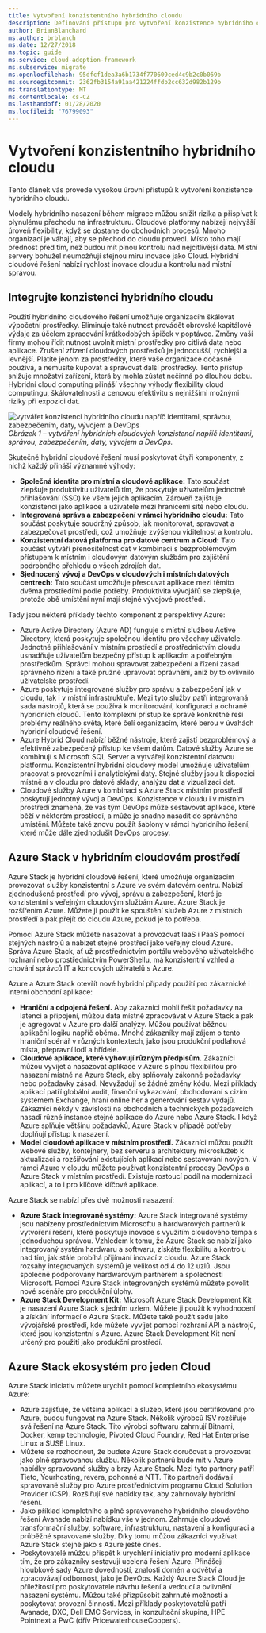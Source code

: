 ```yaml
---
title: Vytvoření konzistentního hybridního cloudu
description: Definování přístupu pro vytvoření konzistence hybridního cloudu
author: BrianBlanchard
ms.author: brblanch
ms.date: 12/27/2018
ms.topic: guide
ms.service: cloud-adoption-framework
ms.subservice: migrate
ms.openlocfilehash: 95dfcf1dea3a6b1734f770609ced4c9b2c0b069b
ms.sourcegitcommit: 2362fb3154a91aa421224ffdb2cc632d982b129b
ms.translationtype: MT
ms.contentlocale: cs-CZ
ms.lasthandoff: 01/28/2020
ms.locfileid: "76799093"
---
```

# <a name="create-hybrid-cloud-consistency"></a>Vytvoření konzistentního hybridního cloudu

Tento článek vás provede vysokou úrovní přístupů k vytvoření konzistence hybridního cloudu.

Modely hybridního nasazení během migrace můžou snížit rizika a přispívat k plynulému přechodu na infrastrukturu. Cloudové platformy nabízejí nejvyšší úroveň flexibility, když se dostane do obchodních procesů. Mnoho organizací je váhají, aby se přechod do cloudu provedl. Místo toho mají přednost před tím, než budou mít plnou kontrolu nad nejcitlivější data. Místní servery bohužel neumožňují stejnou míru inovace jako Cloud. Hybridní cloudové řešení nabízí rychlost inovace cloudu a kontrolu nad místní správou.

## <a name="integrate-hybrid-cloud-consistency"></a>Integrujte konzistenci hybridního cloudu

Použití hybridního cloudového řešení umožňuje organizacím škálovat výpočetní prostředky. Eliminuje také nutnost provádět obrovské kapitálové výdaje za účelem zpracování krátkodobých špiček v poptávce. Změny vaší firmy mohou řídit nutnost uvolnit místní prostředky pro citlivá data nebo aplikace. Zrušení zřízení cloudových prostředků je jednodušší, rychlejší a levnější. Platíte jenom za prostředky, které vaše organizace dočasně používá, a nemusíte kupovat a spravovat další prostředky. Tento přístup snižuje množství zařízení, která by mohla zůstat nečinná po dlouhou dobu. Hybridní cloud computing přináší všechny výhody flexibility cloud computingu, škálovatelnosti a cenovou efektivitu s nejnižšími možnými riziky při expozici dat.

![vytvářet konzistenci hybridního cloudu napříč identitami, správou, zabezpečením, daty, vývojem a DevOps](../../_images/hybrid-consistency.png)
*Obrázek 1 – vytváření hybridních cloudových konzistencí napříč identitami, správou, zabezpečením, daty, vývojem a DevOps.*

Skutečné hybridní cloudové řešení musí poskytovat čtyři komponenty, z nichž každý přináší významné výhody:

- **Společná identita pro místní a cloudové aplikace:** Tato součást zlepšuje produktivitu uživatelů tím, že poskytuje uživatelům jednotné přihlašování (SSO) ke všem jejich aplikacím. Zároveň zajišťuje konzistenci jako aplikace a uživatele mezi hranicemi sítě nebo cloudu.
- **Integrovaná správa a zabezpečení v rámci hybridního cloudu:** Tato součást poskytuje soudržný způsob, jak monitorovat, spravovat a zabezpečovat prostředí, což umožňuje zvýšenou viditelnost a kontrolu.
- **Konzistentní datová platforma pro datové centrum a Cloud:** Tato součást vytváří přenositelnost dat v kombinaci s bezproblémovým přístupem k místním i cloudovým datovým službám pro zajištění podrobného přehledu o všech zdrojích dat.
- **Sjednocený vývoj a DevOps v cloudových i místních datových centrech:** Tato součást umožňuje přesouvat aplikace mezi těmito dvěma prostředími podle potřeby. Produktivita vývojářů se zlepšuje, protože obě umístění nyní mají stejné vývojové prostředí.

Tady jsou některé příklady těchto komponent z perspektivy Azure:

- Azure Active Directory (Azure AD) funguje s místní službou Active Directory, která poskytuje společnou identitu pro všechny uživatele. Jednotné přihlašování v místním prostředí a prostřednictvím cloudu usnadňuje uživatelům bezpečný přístup k aplikacím a potřebným prostředkům. Správci mohou spravovat zabezpečení a řízení zásad správného řízení a také pružně upravovat oprávnění, aniž by to ovlivnilo uživatelské prostředí.
- Azure poskytuje integrované služby pro správu a zabezpečení jak v cloudu, tak i v místní infrastruktuře. Mezi tyto služby patří integrovaná sada nástrojů, která se používá k monitorování, konfiguraci a ochraně hybridních cloudů. Tento komplexní přístup ke správě konkrétně řeší problémy reálného světa, které čelí organizacím, které berou v úvahách hybridní cloudové řešení.
- Azure Hybrid Cloud nabízí běžné nástroje, které zajistí bezproblémový a efektivně zabezpečený přístup ke všem datům. Datové služby Azure se kombinují s Microsoft SQL Server a vytvářejí konzistentní datovou platformu. Konzistentní hybridní cloudový model umožňuje uživatelům pracovat s provozními i analytickými daty. Stejné služby jsou k dispozici místně a v cloudu pro datové sklady, analýzu dat a vizualizaci dat.
- Cloudové služby Azure v kombinaci s Azure Stack místním prostředí poskytují jednotný vývoj a DevOps. Konzistence v cloudu i v místním prostředí znamená, že váš tým DevOps může sestavovat aplikace, které běží v některém prostředí, a může je snadno nasadit do správného umístění. Můžete také znovu použít šablony v rámci hybridního řešení, které může dále zjednodušit DevOps procesy.

## <a name="azure-stack-in-a-hybrid-cloud-environment"></a>Azure Stack v hybridním cloudovém prostředí

Azure Stack je hybridní cloudové řešení, které umožňuje organizacím provozovat služby konzistentní s Azure ve svém datovém centru. Nabízí zjednodušené prostředí pro vývoj, správu a zabezpečení, které je konzistentní s veřejným cloudovým službám Azure. Azure Stack je rozšířením Azure. Můžete ji použít ke spouštění služeb Azure z místních prostředí a pak přejít do cloudu Azure, pokud je to potřeba.

Pomocí Azure Stack můžete nasazovat a provozovat IaaS i PaaS pomocí stejných nástrojů a nabízet stejné prostředí jako veřejný cloud Azure. Správa Azure Stack, ať už prostřednictvím portálu webového uživatelského rozhraní nebo prostřednictvím PowerShellu, má konzistentní vzhled a chování správců IT a koncových uživatelů s Azure.

Azure a Azure Stack otevřít nové hybridní případy použití pro zákaznické i interní obchodní aplikace:

- **Hraniční a odpojená řešení.** Aby zákazníci mohli řešit požadavky na latenci a připojení, můžou data místně zpracovávat v Azure Stack a pak je agregovat v Azure pro další analýzy. Můžou používat běžnou aplikační logiku napříč oběma. Mnohé zákazníky mají zájem o tento hraniční scénář v různých kontextech, jako jsou produkční podlahová místa, přepravní lodí a hřídele.
- **Cloudové aplikace, které vyhovují různým předpisům.** Zákazníci můžou vyvíjet a nasazovat aplikace v Azure s plnou flexibilitou pro nasazení místně na Azure Stack, aby splňovaly zákonné požadavky nebo požadavky zásad. Nevyžadují se žádné změny kódu. Mezi příklady aplikací patří globální audit, finanční vykazování, obchodování s cizím systémem Exchange, hraní online her a generování sestav výdajů. Zákazníci někdy v závislosti na obchodních a technických požadavcích nasadí různé instance stejné aplikace do Azure nebo Azure Stack. I když Azure splňuje většinu požadavků, Azure Stack v případě potřeby doplňují přístup k nasazení.
- **Model cloudové aplikace v místním prostředí.** Zákazníci můžou použít webové služby, kontejnery, bez serveru a architektury mikroslužeb k aktualizaci a rozšiřování existujících aplikací nebo sestavování nových. V rámci Azure v cloudu můžete používat konzistentní procesy DevOps a Azure Stack v místním prostředí. Existuje rostoucí podíl na modernizaci aplikací, a to i pro klíčové klíčové aplikace.

Azure Stack se nabízí přes dvě možnosti nasazení:

- **Azure Stack integrované systémy:** Azure Stack integrované systémy jsou nabízeny prostřednictvím Microsoftu a hardwarových partnerů k vytvoření řešení, které poskytuje inovace s využitím cloudového tempa s jednoduchou správou. Vzhledem k tomu, že Azure Stack se nabízí jako integrovaný systém hardwaru a softwaru, získáte flexibilitu a kontrolu nad tím, jak stále probíhá přijímání inovací z cloudu. Azure Stack rozsahy integrovaných systémů je velikost od 4 do 12 uzlů. Jsou společně podporovány hardwarovým partnerem a společností Microsoft. Pomocí Azure Stack integrovaných systémů můžete povolit nové scénáře pro produkční úlohy.
- **Azure Stack Development Kit:** Microsoft Azure Stack Development Kit je nasazení Azure Stack s jedním uzlem. Můžete ji použít k vyhodnocení a získání informací o Azure Stack. Můžete také použít sadu jako vývojářské prostředí, kde můžete vyvíjet pomocí rozhraní API a nástrojů, které jsou konzistentní s Azure. Azure Stack Development Kit není určený pro použití jako produkční prostředí.

## <a name="azure-stack-one-cloud-ecosystem"></a>Azure Stack ekosystém pro jeden Cloud

Azure Stack iniciativ můžete urychlit pomocí kompletního ekosystému Azure:

- Azure zajišťuje, že většina aplikací a služeb, které jsou certifikované pro Azure, budou fungovat na Azure Stack. Několik výrobců ISV rozšiřuje svá řešení na Azure Stack. Tito výrobci softwaru zahrnují Bitnami, Docker, kemp technologie, Pivoted Cloud Foundry, Red Hat Enterprise Linux a SUSE Linux.
- Můžete se rozhodnout, že budete Azure Stack doručovat a provozovat jako plně spravovanou službu. Několik partnerů bude mít v Azure nabídky spravované služby a brzy Azure Stack. Mezi tyto partnery patří Tieto, Yourhosting, revera, pohonné a NTT. Tito partneři dodávají spravované služby pro Azure prostřednictvím programu Cloud Solution Provider (CSP). Rozšiřují své nabídky tak, aby zahrnovaly hybridní řešení.
- Jako příklad kompletního a plně spravovaného hybridního cloudového řešení Avanade nabízí nabídku vše v jednom. Zahrnuje cloudové transformační služby, software, infrastrukturu, nastavení a konfiguraci a průběžné spravované služby. Díky tomu můžou zákazníci využívat Azure Stack stejně jako s Azure ještě dnes.
- Poskytovatelé můžou přispět k urychlení iniciativ pro moderní aplikace tím, že pro zákazníky sestavují ucelená řešení Azure. Přinášejí hloubkové sady Azure dovedností, znalosti domén a odvětví a zpracovávají odbornost, jako je DevOps. Každý Azure Stack Cloud je příležitostí pro poskytovatele návrhu řešení a vedoucí a ovlivnění nasazení systému. Můžou také přizpůsobit zahrnuté možnosti a poskytovat provozní činnosti. Mezi příklady poskytovatelů patří Avanade, DXC, Dell EMC Services, in konzultační skupina, HPE Pointnext a PwC (dřív PricewaterhouseCoopers).
